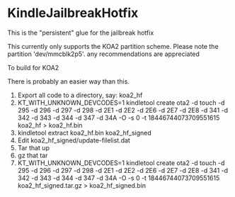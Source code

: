 # KindleJailbreakHotfix
This is the "persistent" glue for the jailbreak hotfix

This currently only supports the KOA2 partition scheme.  Please note the partition 'dev/mmcblk2p5'.  any recommendations are appreciated

To build for KOA2

There is probably an easier way than this.

1. Export all code to a directory, say: koa2_hf
2. KT_WITH_UNKNOWN_DEVCODES=1 kindletool create ota2 -d touch -d 295 -d 296 -d 297 -d 298 -d 2E1 -d 2E2 -d 2E6 -d 2E7 -d 2E8 -d 341 -d 342 -d 343 -d 344 -d 347 -d 34A -O -s 0 -t 18446744073709551615 koa2_hf > koa2_hf.bin
3. kindletool extract koa2_hf.bin koa2_hf_signed
4. Edit koa2_hf_signed/update-filelist.dat
5. Tar that up
6. gz that tar
7. KT_WITH_UNKNOWN_DEVCODES=1 kindletool create ota2 -d touch -d 295 -d 296 -d 297 -d 298 -d 2E1 -d 2E2 -d 2E6 -d 2E7 -d 2E8 -d 341 -d 342 -d 343 -d 344 -d 347 -d 34A -O -s 0 -t 18446744073709551615 koa2_hf_signed.tar.gz > koa2_hf_signed.bin
